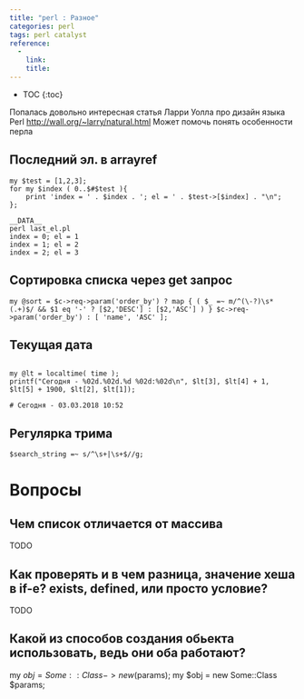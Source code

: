 ```yaml
---
title: "perl : Разное"
categories: perl
tags: perl catalyst
reference:
  -
    link:
    title:
---
```


* TOC 
{:toc}

Попалась довольно интересная статья Ларри Уолла про дизайн языка Perl
http://wall.org/~larry/natural.html
Может помочь понять особенности перла

## Последний эл. в arrayref
<pre><code class="perl">my $test = [1,2,3];
for my $index ( 0..$#$test ){
    print 'index = ' . $index . '; el = ' . $test->[$index] . "\n";
};

__DATA__
perl last_el.pl 
index = 0; el = 1
index = 1; el = 2
index = 2; el = 3
</code></pre>


## Сортировка списка через get запрос

<pre><code class="perl">my @sort = $c->req->param('order_by') ? map { ( $_ =~ m/^(\-?)\s*(.+)$/ && $1 eq '-' ? [$2,'DESC'] : [$2,'ASC'] ) } $c->req->param('order_by') : [ 'name', 'ASC' ];
</code></pre>

## Текущая дата

```

my @lt = localtime( time );
printf("Сегодня - %02d.%02d.%d %02d:%02d\n", $lt[3], $lt[4] + 1, $lt[5] + 1900, $lt[2], $lt[1]);

# Сегодня - 03.03.2018 10:52

```

## Регулярка трима
```
$search_string =~ s/^\s+|\s+$//g;
```

# Вопросы

## Чем список отличается от массива

TODO

## Как проверять и в чем разница, значение хеша в if-е? exists, defined, или просто условие?

TODO

## Какой из способов создания обьекта использовать, ведь они оба работают? 

my $obj = Some::Class->new($params);
my $obj = new Some::Class $params; 
